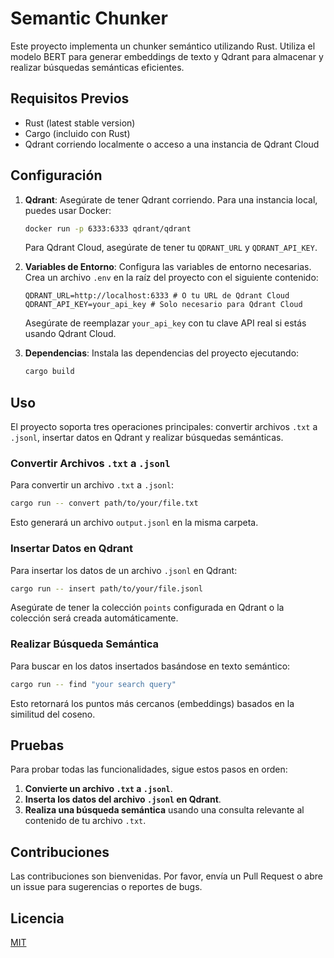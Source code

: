 # Semantic Chunker

Este proyecto implementa un chunker semántico utilizando Rust. Utiliza el modelo BERT para generar embeddings de texto y Qdrant para almacenar y realizar búsquedas semánticas eficientes.

## Requisitos Previos

- Rust (latest stable version)
- Cargo (incluido con Rust)
- Qdrant corriendo localmente o acceso a una instancia de Qdrant Cloud

## Configuración

1. **Qdrant**: Asegúrate de tener Qdrant corriendo. Para una instancia local, puedes usar Docker:

   ```sh
   docker run -p 6333:6333 qdrant/qdrant
   ```

   Para Qdrant Cloud, asegúrate de tener tu `QDRANT_URL` y `QDRANT_API_KEY`.

2. **Variables de Entorno**: Configura las variables de entorno necesarias. Crea un archivo `.env` en la raíz del proyecto con el siguiente contenido:

   ```env
   QDRANT_URL=http://localhost:6333 # O tu URL de Qdrant Cloud
   QDRANT_API_KEY=your_api_key # Solo necesario para Qdrant Cloud
   ```

   Asegúrate de reemplazar `your_api_key` con tu clave API real si estás usando Qdrant Cloud.

3. **Dependencias**: Instala las dependencias del proyecto ejecutando:
   ```sh
   cargo build
   ```

## Uso

El proyecto soporta tres operaciones principales: convertir archivos `.txt` a `.jsonl`, insertar datos en Qdrant y realizar búsquedas semánticas.

### Convertir Archivos `.txt` a `.jsonl`

Para convertir un archivo `.txt` a `.jsonl`:

```sh
cargo run -- convert path/to/your/file.txt
```

Esto generará un archivo `output.jsonl` en la misma carpeta.

### Insertar Datos en Qdrant

Para insertar los datos de un archivo `.jsonl` en Qdrant:

```sh
cargo run -- insert path/to/your/file.jsonl
```

Asegúrate de tener la colección `points` configurada en Qdrant o la colección será creada automáticamente.

### Realizar Búsqueda Semántica

Para buscar en los datos insertados basándose en texto semántico:

```sh
cargo run -- find "your search query"
```

Esto retornará los puntos más cercanos (embeddings) basados en la similitud del coseno.

## Pruebas

Para probar todas las funcionalidades, sigue estos pasos en orden:

1. **Convierte un archivo `.txt` a `.jsonl`**.
2. **Inserta los datos del archivo `.jsonl` en Qdrant**.
3. **Realiza una búsqueda semántica** usando una consulta relevante al contenido de tu archivo `.txt`.

## Contribuciones

Las contribuciones son bienvenidas. Por favor, envía un Pull Request o abre un issue para sugerencias o reportes de bugs.

## Licencia

[MIT](LICENSE)
